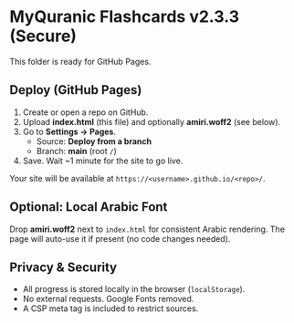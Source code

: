# MyQuranic Flashcards v2.3.3 (Secure)

This folder is ready for GitHub Pages.

## Deploy (GitHub Pages)
1) Create or open a repo on GitHub.
2) Upload **index.html** (this file) and optionally **amiri.woff2** (see below).
3) Go to **Settings → Pages**.
   - Source: **Deploy from a branch**
   - Branch: **main** (root `/`)
4) Save. Wait ~1 minute for the site to go live.

Your site will be available at `https://<username>.github.io/<repo>/`.

## Optional: Local Arabic Font
Drop **amiri.woff2** next to `index.html` for consistent Arabic rendering. The page will auto-use it if present (no code changes needed).

## Privacy & Security
- All progress is stored locally in the browser (`localStorage`).
- No external requests. Google Fonts removed.
- A CSP meta tag is included to restrict sources.

